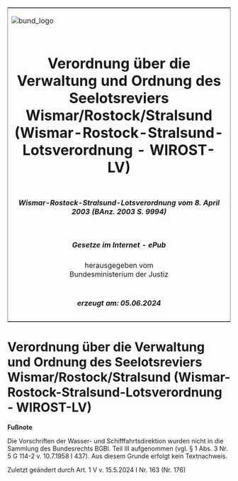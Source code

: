 <span id="DECKBLATT.html"></span>

<table border="0" frame="border" width="100%">

<tr valign="top">

<td align="left">

![bund\_logo](BfJ_2021_Web_de_de.gif)

</td>

<td align="right">

 

</td>

</tr>

<tr align="center" valign="middle">

<td colspan="2">

# Verordnung über die Verwaltung und Ordnung des Seelotsreviers Wismar/Rostock/Stralsund (Wismar-Rostock-Stralsund-Lotsverordnung - WIROST-LV)

</td>

</tr>

<tr align="center" valign="middle">

<td colspan="2">

##### Wismar-Rostock-Stralsund-Lotsverordnung vom 8. April 2003 (BAnz. 2003 S. 9994)

</td>

</tr>

<tr align="center" valign="middle">

<td colspan="2">

  
  

##### Gesetze im Internet - ePub  
  
herausgegeben vom  
Bundesministerium der Justiz

</td>

</tr>

<tr align="center" valign="bottom">

<td colspan="2">

  
  

##### erzeugt am: 05.06.2024

</td>

</tr>

</table>

<span id="BJNR508420003.html"></span>

# Verordnung über die Verwaltung und Ordnung des Seelotsreviers Wismar/Rostock/Stralsund (Wismar-Rostock-Stralsund-Lotsverordnung - WIROST-LV)

<div>

  
**Fußnote**

<div class="jnhtml">

<div>

<div class="jurAbsatz">

Die Vorschriften der Wasser- und Schifffahrtsdirektion wurden nicht in
die Sammlung des Bundesrechts BGBl. Teil III aufgenommen (vgl. § 1 Abs.
3 Nr. 5 G 114-2 v. 10.7.1958 I 437). Aus diesem Grunde erfolgt kein
Textnachweis.  
  
Zuletzt geändert durch Art. 1 V v. 15.5.2024 I Nr. 163 (Nr. 176)

</div>

</div>

</div>

</div>
